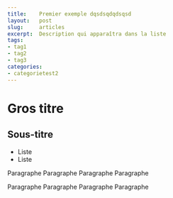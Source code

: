 ```yaml
---
title:    Premier exemple dqsdsqdqdsqsd
layout:   post
slug:     articles
excerpt:  Description qui apparaîtra dans la liste
tags:
- tag1
- tag2
- tag3
categories:
- categorietest2
---
```


Gros titre
==========

Sous-titre
----------

- Liste
- Liste

Paragraphe Paragraphe Paragraphe Paragraphe

Paragraphe Paragraphe Paragraphe Paragraphe